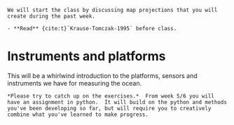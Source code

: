 
```{admonition} Preparation (before class)
We will start the class by discussing map projections that you will create during the past week.  

- **Read** {cite:t}`Krause-Tomczak-1995` before class.
```

# Instruments and platforms

This will be a whirlwind introduction to the platforms, sensors and instruments we have for measuring the ocean.


```{admonition} Labs
*Please try to catch up on the exercises.*  From week 5/6 you will have an assignment in python.  It will build on the python and methods you've been developing so far, but will require you to creatively combine what you've learned to make progress.
```
